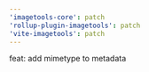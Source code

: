 ```yaml
---
'imagetools-core': patch
'rollup-plugin-imagetools': patch
'vite-imagetools': patch
---
```


feat: add mimetype to metadata
